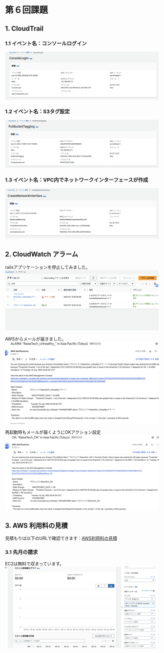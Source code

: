 # 第６回課題

## 1. CloudTrail

### 1.1 イベント名：コンソールログイン
![コンソールログイン](images/CloudTrail01.png)

### 1.2 イベント名：S3タグ設定
![S3タグ設定](images/CloudTrail02.png)

### 1.3 イベント名：VPC内でネットワークインターフェースが作成
![VPC内でネットワークインターフェースが作成](images/CloudTrail03.png)

## 2. CloudWatch アラーム

railsアプリケーションを停止してみました。
![railsアプリケーション停止](images/rails_stop.png)

AWSからメールが届きました。
![不健康メール](images/Unhealthy_mail.png)

再起動時もメールが届くようにOKアクション設定
![OKアクション設定](images/ok_mail.png)

## 3. AWS 利用料の見積

見積もりは以下のURLで確認できます：[AWS利用料の見積](https://calculator.aws/#/estimate?id=5d16d1452478e590ccaf7c0adb73692ab23d8b5d)

### 3.1 先月の請求

EC2は無料で収まっています。
![EC2 6月の請求](images/EC2_june_billing.png)

